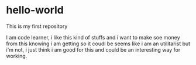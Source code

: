# hello-world
This is my first repository

I am code learner, i like this kind of stuffs and i want to make soe money from this knowing i am getting so it coudl be seems like i am an utilitarist but i'm not, i just think i am good for this and could be an interesting way for working.
